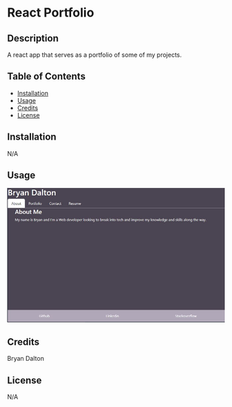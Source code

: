 # React Portfolio

## Description

A react app that serves as a portfolio of some of my projects.

## Table of Contents

- [Installation](#installation)
- [Usage](#usage)
- [Credits](#credits)
- [License](#license)

## Installation

N/A

## Usage

![Portfolio-Screenshot](./react-portfolio/public/images/React-Portfolio-Screenshot.JPG)

## Credits

Bryan Dalton

## License

N/A